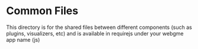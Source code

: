 # Common Files

This directory is for the shared files between different components (such as
plugins, visualizers, etc) and is available in requirejs under your webgme app
name (js)
